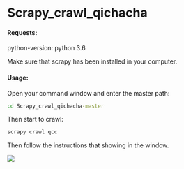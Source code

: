 # Scrapy_crawl_qichacha

#### Requests:

python-version: python 3.6

Make sure that scrapy has been installed in your computer.

#### Usage:

Open your command window and enter the master path:

```cmd
cd Scrapy_crawl_qichacha-master
```

Then start to crawl:

```cmd
scrapy crawl qcc
```

Then follow the instructions that showing in the window.

![](C:\Users\37661\Desktop\cmd.png)

